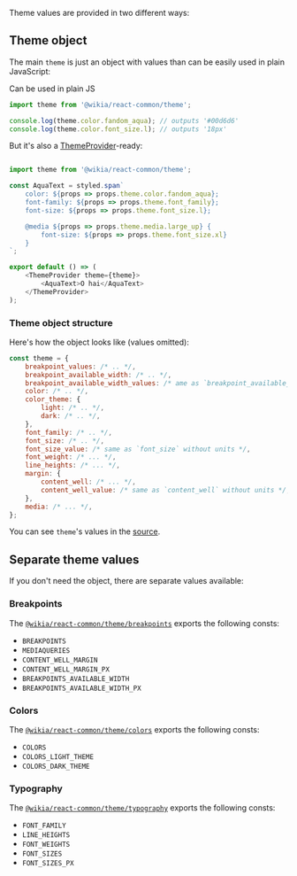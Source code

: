 
Theme values are provided in two different ways:

## Theme object

The main `theme` is just an object with values than can be easily used in plain JavaScript:

Can be used in plain JS

```js static
import theme from '@wikia/react-common/theme';

console.log(theme.color.fandom_aqua); // outputs '#00d6d6'
console.log(theme.color.font_size.l); // outputs '18px'
```

But it's also a [ThemeProvider](https://www.styled-components.com/docs/advanced#theming)-ready:

```js static

import theme from '@wikia/react-common/theme';

const AquaText = styled.span`
    color: ${props => props.theme.color.fandom_aqua};
    font-family: ${props => props.theme.font_family};
    font-size: ${props => props.theme.font_size.l};

    @media ${props => props.theme.media.large_up} {
        font-size: ${props => props.theme.font_size.xl}
    }
`;

export default () => (
    <ThemeProvider theme={theme}>
        <AquaText>O hai</AquaText>
    </ThemeProvider>
);
```

### Theme object structure

Here's how the object looks like (values omitted):

```js static
const theme = {
    breakpoint_values: /* .. */,
    breakpoint_available_width: /* .. */,
    breakpoint_available_width_values: /* ame as `breakpoint_available_width` without units */,
    color: /* .. */,
    color_theme: {
        light: /* .. */,
        dark: /* .. */,
    },
    font_family: /* .. */,
    font_size: /* .. */,
    font_size_value: /* same as `font_size` without units */,
    font_weight: /* ... */,
    line_heights: /* ... */,
    margin: {
        content_well: /* ... */,
        content_well_value: /* same as `content_well` without units */,
    },
    media: /* ... */,
};
```

You can see `theme`'s values in the [source](https://github.com/Wikia/react-common/blob/master/source/theme/index.js).


## Separate theme values

If you don't need the object, there are separate values available:

### Breakpoints

The [`@wikia/react-common/theme/breakpoints`](https://github.com/Wikia/react-common/blob/master/source/theme/breakpoints.js) exports the following consts:

- `BREAKPOINTS`
- `MEDIAQUERIES`
- `CONTENT_WELL_MARGIN`
- `CONTENT_WELL_MARGIN_PX`
- `BREAKPOINTS_AVAILABLE_WIDTH`
- `BREAKPOINTS_AVAILABLE_WIDTH_PX`

### Colors

The [`@wikia/react-common/theme/colors`](https://github.com/Wikia/react-common/blob/master/source/theme/colors.js) exports the following consts:

- `COLORS`
- `COLORS_LIGHT_THEME`
- `COLORS_DARK_THEME`

### Typography

The [`@wikia/react-common/theme/typography`](https://github.com/Wikia/react-common/blob/master/source/theme/typography.js) exports the following consts:

- `FONT_FAMILY`
- `LINE_HEIGHTS`
- `FONT_WEIGHTS`
- `FONT_SIZES`
- `FONT_SIZES_PX`
